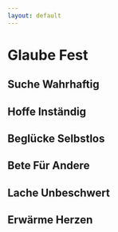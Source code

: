 ```yaml
---
layout: default
---
```


# Glaube Fest

## Suche Wahrhaftig

## Hoffe Inständig

## Beglücke Selbstlos

## Bete Für Andere

## Lache Unbeschwert

## Erwärme Herzen
